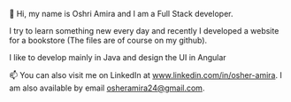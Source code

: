 👋 Hi, my name is Oshri Amira and I am a Full Stack developer.

I try to learn something new every day and recently I developed a website for a bookstore (The files are of course on my github).

I like to develop mainly in Java and design the UI in Angular

📫 You can also visit me on LinkedIn at www.linkedin.com/in/osher-amira.
I am also available by email osheramira24@gmail.com.
